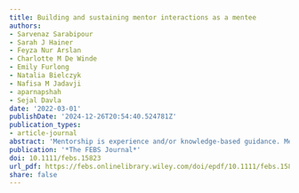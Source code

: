 ```yaml
---
title: Building and sustaining mentor interactions as a mentee
authors:
- Sarvenaz Sarabipour
- Sarah J Hainer
- Feyza Nur Arslan
- Charlotte M De Winde
- Emily Furlong
- Natalia Bielczyk
- Nafisa M Jadavji
- aparnapshah
- Sejal Davla
date: '2022-03-01'
publishDate: '2024-12-26T20:54:40.524781Z'
publication_types:
- article-journal
abstract: 'Mentorship is experience and/or knowledge-based guidance. Mentors support, sponsor and advocate for mentees. Having one or more mentors when you seek advice can significantly influence and improve your research endeavours, well-being and career development. Positive mentee–mentor relationships are vital for maintaining work–life balance and success in careers. Early-career researchers (ECRs), in particular, can benefit from mentorship to navigate challenges in academic and nonacademic life and careers. Yet, strategies for selecting mentors and maintaining interactions with them are often underdiscussed within research environments. In this Words of Advice, we provide recommendations for ECRs to seek and manage mentorship interactions. Our article draws from our experiences as ECRs and published work, to provide suggestions for mentees to proactively promote beneficial mentorship interactions. The recommended practices highlight the importance of identifying mentorship needs, planning and selecting multiple and diverse mentors, setting goals, and maintaining constructive, and mutually beneficial working relationships with mentors.'
publication: '*The FEBS Journal*'
doi: 10.1111/febs.15823
url_pdf: https://febs.onlinelibrary.wiley.com/doi/epdf/10.1111/febs.15823
share: false
---
```


